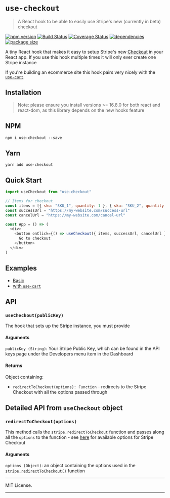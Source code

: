 # `use-checkout`

> A React hook to be able to easily use Stripe's new (currently in beta) checkout

<a href="https://www.npmjs.com/package/use-checkout"><img alt="npm version" src="https://img.shields.io/npm/v/use-checkout.svg?style=flat-square"/></a> <a href="https://travis-ci.org/samjbmason/use-checkout"><img alt="Build Status" src="https://img.shields.io/travis/samjbmason/use-checkout.svg?style=flat-square"/></a> <a href="https://coveralls.io/github/samjbmason/use-checkout?branch=master"><img alt="Coverage Status" src="https://img.shields.io/coveralls/github/samjbmason/use-checkout.svg?style=flat-square"/></a> <a href="https://github.com/samjbmason/use-checkout"><img alt="dependencies" src="https://img.shields.io/david/samjbmason/use-checkout.svg?style=flat-square"/></a> <a href="https://bundlephobia.com/result?p=use-checkout"><img alt="package size" src="https://img.shields.io/bundlephobia/minzip/use-checkout.svg?label=gzip%20size&style=flat-square"/></a>

A tiny React hook that makes it easy to setup Stripe's new [Checkout](https://stripe.com/docs/payments/checkout) in your React app. If you use this hook multiple times it will only ever create one Stripe instance

If you're building an ecommerce site this hook pairs very nicely with the [`use-cart`](https://github.com/samjbmason/use-cart)

## Installation

> Note: please ensure you install versions >= 16.8.0 for both react and react-dom, as this library depends on the new hooks feature

## NPM

```
npm i use-checkout --save
```

## Yarn

```
yarn add use-checkout
```

## Quick Start

```js
import useCheckout from "use-checkout"

// Items for checkout
const items = [{ sku: "SKU_1", quantity: 1 }, { sku: "SKU_2", quantity: 3 }]
const successUrl = "https://my-website.com/success-url"
const cancelUrl = "https://my-website.com/cancel-url"

const App = () => (
  <div>
    <button onClick={() => useCheckout({ items, successUrl, cancelUrl })}>
      Go to checkout
    </button>
  </div>
)
```

## Examples

- [Basic]()
- [with `use-cart`]()

## API

### `useCheckout(publicKey)`

The hook that sets up the Stripe instance, you must provide

#### Arguments

`publicKey (String)`: Your Stripe Public Key, which can be found in the API keys page under the Developers menu item in the Dashboard

#### Returns

Object containing:

- `redirectToCheckout(options): Function` - redirects to the Stripe Checkout with all the options passed through

## Detailed API from `useCheckout` object

### `redirectToCheckout(options)`

This method calls the `stripe.redirectToCheckout` function and passes along all the `options` to the function - see [here](https://stripe.com/docs/stripe-js/reference#stripe-redirect-to-checkout) for available options for Stripe Checkout

#### Arguments

`options (Object)`: an object containing the options used in the [`stripe.redirectToCheckout()`](https://stripe.com/docs/stripe-js/reference#stripe-redirect-to-checkout) function

---

MIT License.

---
